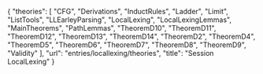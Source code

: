 {
    "theories": [
        "CFG",
        "Derivations",
        "InductRules",
        "Ladder",
        "Limit",
        "ListTools",
        "LLEarleyParsing",
        "LocalLexing",
        "LocalLexingLemmas",
        "MainTheorems",
        "PathLemmas",
        "TheoremD10",
        "TheoremD11",
        "TheoremD12",
        "TheoremD13",
        "TheoremD14",
        "TheoremD2",
        "TheoremD4",
        "TheoremD5",
        "TheoremD6",
        "TheoremD7",
        "TheoremD8",
        "TheoremD9",
        "Validity"
    ],
    "url": "entries/locallexing/theories",
    "title": "Session LocalLexing"
}